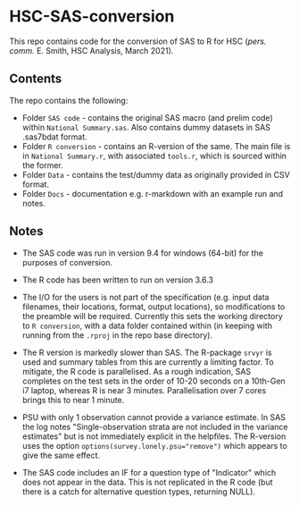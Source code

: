 # HSC-SAS-conversion
This repo contains code for the conversion of SAS to R for HSC (_pers. comm._ E. Smith, HSC Analysis, March 2021).

## Contents

The repo contains the following:

* Folder `SAS code` - contains the original SAS macro (and prelim code) within `National Summary.sas`. Also contains dummy datasets in SAS .sas7bdat format.
* Folder `R conversion` - contains an R-version of the same. The main file is in `National Summary.r`, with associated `tools.r`, which is sourced within the former.
* Folder `Data` - contains the test/dummy data as originally provided in CSV format.
* Folder `Docs` - documentation e.g. r-markdown with an example run and notes.

## Notes

* The SAS code was run in version 9.4 for windows (64-bit) for the purposes of conversion.

* The R code has been written to run on version 3.6.3 

* The I/O for the users is not part of the specification (e.g. input  data filenames, their locations, format, output locations), so modifications to the preamble will be required. Currently this sets the working directory to `R conversion`, with a data folder contained within (in keeping with running from the `.rproj` in the repo base directory). 

* The R version is markedly slower than SAS. The R-package `srvyr` is used and summary tables from this are currently a limiting factor. To mitigate, the R code is parallelised. As a rough indication, SAS completes on the test sets in the order of 10-20 seconds on a 10th-Gen i7 laptop, whereas R is near 3 minutes. Parallelisation over 7 cores brings this to near 1 minute. 

* PSU with only 1 observation cannot provide a variance estimate. In SAS the log notes "Single-observation strata are not included in the variance estimates" but is not immediately explicit in the helpfiles. The R-version uses the option `options(survey.lonely.psu="remove")` which appears to give the same effect.

* The SAS code includes an IF for a question type of "Indicator" which does not appear in the data. This is not replicated in the R code (but there is a catch for alternative question types, returning NULL).
